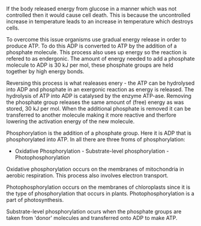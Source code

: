 If the body released energy from glucose in a manner which was not controlled then it would cause
cell death. This is because the uncontrolled increase in temperature leads to an increase in
temperature which destroys cells.

To overcome this issue organisms use gradual energy release in order to produce ATP. To do this ADP
is converted to ATP by the addition of a phosphate molecule. This process also uses up energy so the
reaction is refered to as endergonic. The amount of energy needed to add a phosphate molecule to ADP
is 30 kJ per mol, these phosphate groups are held together by high energy bonds.

Reversing this process is what realeases enery - the ATP can be hydrolysed into ADP and phosphate in
an exergonic reaction as energy is released. The hydrolysis of ATP into ADP is catalysed by the
enzyme ATP-ase. Removing the phosphate group releases the same amount of (free) energy as was
stored, 30 kJ per mol. When the additional phosphate is removed it can be transferred to another
molecule making it more reactive and therfore lowering the activation energy of the new molecule.

Phosphorylation is the addition of a phosphate group. Here it is ADP that is phosphorylated into
ATP. In all there are three froms of phosphorylation:

- Oxidative Phosphorylation - Substrate-level phosphorylation - Photophosphorylation


Oxidative phosphorylation occurs on the membranes of mitochondria in aerobic respiration. This
process also involves electron transport.

Photophosphorylation occurs on the membranes of chloroplasts since it is the type of phosphorylation
that occurs in plants. Photophosphorylation is a part of photosynthesis.

Substrate-level phosphorylation ocurs when the phosphate groups are taken from 'donor' molecules and
transferred onto ADP to make ATP.
